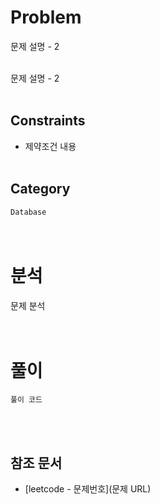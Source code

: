 # Problem
문제 설명 - 2 
<br/><br/>

문제 설명 - 2
<br/><br/>

## Constraints
- 제약조건 내용
<br/><br/>

## Category
`Database`
<br/><br/><br/>

# 분석
문제 분석
<br/><br/><br/>

# 풀이
```mysql
풀이 코드
```
<br/><br/>

## 참조 문서
- [leetcode - 문제번호](문제 URL)